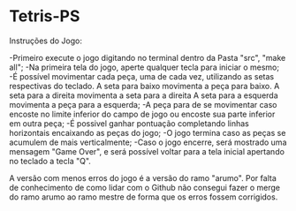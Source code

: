 # Tetris-PS

Instruções do Jogo:

-Primeiro execute o jogo digitando no terminal dentro da Pasta "src", "make all";
-Na primeira tela do jogo, aperte qualquer tecla para iniciar o mesmo;
-É possível movimentar cada peça, uma de cada vez, utilizando as setas respectivas do teclado. A seta para baixo movimenta a peça para baixo. A seta para a direita movimenta a seta para a direita A seta para a esquerda movimenta a peça para a esquerda;
-A peça para de se movimentar caso encoste no limite inferior do campo de jogo ou encoste sua parte inferior em outra peça;
-É possivel ganhar pontuação completando linhas horizontais encaixando as peças do jogo;
-O jogo termina caso as peças se acumulem de mais verticalmente;
-Caso o jogo encerre, será mostrado uma mensagem "Game Over", e será possível voltar para a tela inicial apertando no teclado a tecla "Q".

A versão com menos erros do jogo é a versão do ramo "arumo". Por falta de conhecimento de como lidar com o Github não consegui fazer o merge do ramo arumo ao ramo mestre de forma que os erros fossem corrigidos.
